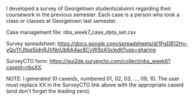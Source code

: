 I developed a survey of Georgetown students/alumni regarding their coursework in the previous semester. Each case is a person who took a class or classes at Georgetown last semester.

Case management file: nbs_week7_case_data_set.csv

Survey spreadsheet: https://docs.google.com/spreadsheets/d/1FgDB12Hy-yQu1YJfpqSidnRJVNnUb6A4ac8CyW9zA1o/edit?usp=sharing

SurveyCTO form: https://gui2de.surveycto.com/collect/nbs_week6?caseid=nbsXX

NOTE: I generated 10 caseids, numbered 01, 02, 03, ..., 09, 10. The user must replace XX in the SurveyCTO link above with the appropriate caseid (and don't forget the leading zero).